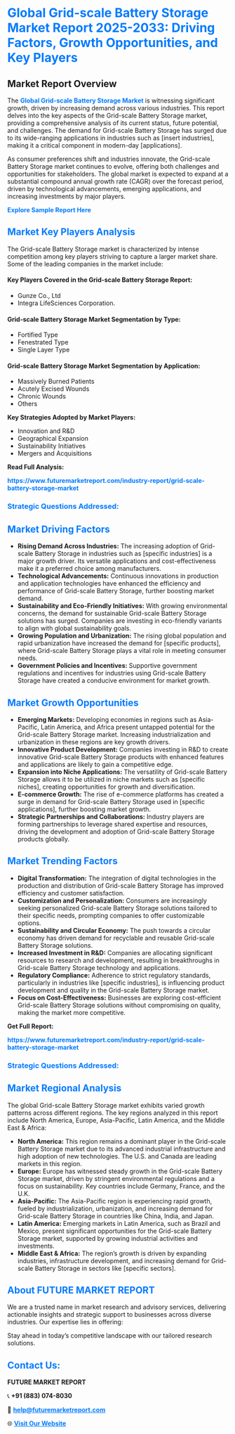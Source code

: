 <h1 style="color: #007BFF;">Global Grid-scale Battery Storage Market Report 2025-2033: Driving Factors, Growth Opportunities, and Key Players</h1>

<section id="overview">
<h2>Market Report Overview</h2>
<p>The <a href="https://www.futuremarketreport.com/industry-report/grid-scale-battery-storage-market" style="color: #007BFF; text-decoration: none;"><strong>Global Grid-scale Battery Storage Market</strong></a> is witnessing significant growth, driven by increasing demand across various industries. This report delves into the key aspects of the Grid-scale Battery Storage market, providing a comprehensive analysis of its current status, future potential, and challenges. The demand for Grid-scale Battery Storage has surged due to its wide-ranging applications in industries such as [insert industries], making it a critical component in modern-day [applications].</p>
<p>As consumer preferences shift and industries innovate, the Grid-scale Battery Storage market continues to evolve, offering both challenges and opportunities for stakeholders. The global market is expected to expand at a substantial compound annual growth rate (CAGR) over the forecast period, driven by technological advancements, emerging applications, and increasing investments by major players.</p>
</section>

<section id="overview">
<p><a href="https://www.futuremarketreport.com/request-sample/reportId=36649" style="color: #007BFF; text-decoration: none;"><strong>Explore Sample Report Here</strong></a></p>
</section>

<section id="key-players">
<h2 style="color: #007BFF;">Market Key Players Analysis</h2>
<p>The Grid-scale Battery Storage market is characterized by intense competition among key players striving to capture a larger market share. Some of the leading companies in the market include:</p>
<h4>Key Players Covered in the Grid-scale Battery Storage Report:</h4>
<ul><li>Gunze Co., Ltd</li><li>Integra LifeSciences Corporation.</li></ul>
<h4>Grid-scale Battery Storage Market Segmentation by Type:</h4>
<ul><li>Fortified Type</li><li>Fenestrated Type</li><li>Single Layer Type</li></ul>

<h4>Grid-scale Battery Storage Market Segmentation by Application:</h4>
<ul><li>Massively Burned Patients</li><li>Acutely Excised Wounds</li><li>Chronic Wounds</li><li>Others</li></ul>
<p><strong>Key Strategies Adopted by Market Players:</strong></p>
<ul>
<li>Innovation and R&D</li>
<li>Geographical Expansion</li>
<li>Sustainability Initiatives</li>
<li>Mergers and Acquisitions</li>
</ul>
</section>

<section>
<p><strong>Read Full Analysis: </strong></p><a href="https://www.futuremarketreport.com/industry-report/grid-scale-battery-storage-market" style="color: #007BFF; text-decoration: none;"><strong>https://www.futuremarketreport.com/industry-report/grid-scale-battery-storage-market</strong></a>
<h3 style="color: #007BFF;">Strategic Questions Addressed:</h3>
</section>

<section id="driving-factors">
<h2 style="color: #007BFF;">Market Driving Factors</h2>
<ul>
<li><strong>Rising Demand Across Industries:</strong> The increasing adoption of Grid-scale Battery Storage in industries such as [specific industries] is a major growth driver. Its versatile applications and cost-effectiveness make it a preferred choice among manufacturers.</li>
<li><strong>Technological Advancements:</strong> Continuous innovations in production and application technologies have enhanced the efficiency and performance of Grid-scale Battery Storage, further boosting market demand.</li>
<li><strong>Sustainability and Eco-Friendly Initiatives:</strong> With growing environmental concerns, the demand for sustainable Grid-scale Battery Storage solutions has surged. Companies are investing in eco-friendly variants to align with global sustainability goals.</li>
<li><strong>Growing Population and Urbanization:</strong> The rising global population and rapid urbanization have increased the demand for [specific products], where Grid-scale Battery Storage plays a vital role in meeting consumer needs.</li>
<li><strong>Government Policies and Incentives:</strong> Supportive government regulations and incentives for industries using Grid-scale Battery Storage have created a conducive environment for market growth.</li>
</ul>
</section>

<section id="growth-opportunities">
<h2 style="color: #007BFF;">Market Growth Opportunities</h2>
<ul>
<li><strong>Emerging Markets:</strong> Developing economies in regions such as Asia-Pacific, Latin America, and Africa present untapped potential for the Grid-scale Battery Storage market. Increasing industrialization and urbanization in these regions are key growth drivers.</li>
<li><strong>Innovative Product Development:</strong> Companies investing in R&D to create innovative Grid-scale Battery Storage products with enhanced features and applications are likely to gain a competitive edge.</li>
<li><strong>Expansion into Niche Applications:</strong> The versatility of Grid-scale Battery Storage allows it to be utilized in niche markets such as [specific niches], creating opportunities for growth and diversification.</li>
<li><strong>E-commerce Growth:</strong> The rise of e-commerce platforms has created a surge in demand for Grid-scale Battery Storage used in [specific applications], further boosting market growth.</li>
<li><strong>Strategic Partnerships and Collaborations:</strong> Industry players are forming partnerships to leverage shared expertise and resources, driving the development and adoption of Grid-scale Battery Storage products globally.</li>
</ul>
</section>

<section id="trending-factors">
<h2 style="color: #007BFF;">Market Trending Factors</h2>
<ul>
<li><strong>Digital Transformation:</strong> The integration of digital technologies in the production and distribution of Grid-scale Battery Storage has improved efficiency and customer satisfaction.</li>
<li><strong>Customization and Personalization:</strong> Consumers are increasingly seeking personalized Grid-scale Battery Storage solutions tailored to their specific needs, prompting companies to offer customizable options.</li>
<li><strong>Sustainability and Circular Economy:</strong> The push towards a circular economy has driven demand for recyclable and reusable Grid-scale Battery Storage solutions.</li>
<li><strong>Increased Investment in R&D:</strong> Companies are allocating significant resources to research and development, resulting in breakthroughs in Grid-scale Battery Storage technology and applications.</li>
<li><strong>Regulatory Compliance:</strong> Adherence to strict regulatory standards, particularly in industries like [specific industries], is influencing product development and quality in the Grid-scale Battery Storage market.</li>
<li><strong>Focus on Cost-Effectiveness:</strong> Businesses are exploring cost-efficient Grid-scale Battery Storage solutions without compromising on quality, making the market more competitive.</li>
</ul>
</section>

<section>
<p><strong>Get Full Report: </strong></p><a href="https://www.futuremarketreport.com/industry-report/grid-scale-battery-storage-market" style="color: #007BFF; text-decoration: none;"><strong>https://www.futuremarketreport.com/industry-report/grid-scale-battery-storage-market</strong></a>
<h3 style="color: #007BFF;">Strategic Questions Addressed:</h3>
</section>


<section id="regional-analysis">
<h2 style="color: #007BFF;">Market Regional Analysis</h2>
<p>The global Grid-scale Battery Storage market exhibits varied growth patterns across different regions. The key regions analyzed in this report include North America, Europe, Asia-Pacific, Latin America, and the Middle East & Africa:</p>
<ul>
<li><strong>North America:</strong> This region remains a dominant player in the Grid-scale Battery Storage market due to its advanced industrial infrastructure and high adoption of new technologies. The U.S. and Canada are leading markets in this region.</li>
<li><strong>Europe:</strong> Europe has witnessed steady growth in the Grid-scale Battery Storage market, driven by stringent environmental regulations and a focus on sustainability. Key countries include Germany, France, and the U.K.</li>
<li><strong>Asia-Pacific:</strong> The Asia-Pacific region is experiencing rapid growth, fueled by industrialization, urbanization, and increasing demand for Grid-scale Battery Storage in countries like China, India, and Japan.</li>
<li><strong>Latin America:</strong> Emerging markets in Latin America, such as Brazil and Mexico, present significant opportunities for the Grid-scale Battery Storage market, supported by growing industrial activities and investments.</li>
<li><strong>Middle East & Africa:</strong> The region’s growth is driven by expanding industries, infrastructure development, and increasing demand for Grid-scale Battery Storage in sectors like [specific sectors].</li>
</ul>
</section>

<footer>
<h2 style="color: #007BFF;">About FUTURE MARKET REPORT</h2>
<p>We are a trusted name in market research and advisory services, delivering actionable insights and strategic support to businesses across diverse industries. Our expertise lies in offering:</p>

<p>Stay ahead in today’s competitive landscape with our tailored research solutions.</p>

<h2 style="color: #007BFF;">Contact Us:</h2>
<p><strong>FUTURE MARKET REPORT</strong></p>
<p>📞 <strong>+91 (883) 074-8030</strong></p>
<p>📧 <strong><a href="mailto:help@futuremarketreport.com" style="color: #007BFF;">help@futuremarketreport.com</a></strong></p>
<p>🌐 <strong><a href="https://www.futuremarketreport.com/" style="color: #007BFF;">Visit Our Website</a></strong></p>
</footer>